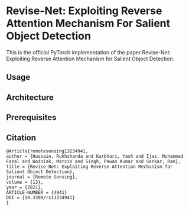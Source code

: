 # Revise-Net: Exploiting Reverse Attention Mechanism For Salient Object Detection

This is the official PyTorch implementation of the paper Revise-Net: Exploiting Reverse Attention Mechanism for Salient Object Detection.

## Usage

## Architecture

## Prerequisites

## Citation
```
@Article{remotesensing13234941,
author = {Hussain, Rukhshanda and Karbhari, Yash and Ijaz, Muhammad Fazal and Woźniak, Marcin and Singh, Pawan Kumar and Sarkar, Ram},
title = {Revise-Net: Exploiting Reverse Attention Mechanism for Salient Object Detection},
journal = {Remote Sensing},
volume = {13},
year = {2021}, 
ARTICLE-NUMBER = {4941}
DOI = {10.3390/rs13234941}
}
```
 
